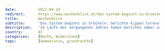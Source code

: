 ```yaml
---
date:          2021-04-24
redirect:      https://www.wochenblick.at/das-system-beginnt-zu-broeckeln-gerichte-kippen-corona-massnahmen/
title:         Wochenblick
subtitle:      'Das System beginnt zu bröckeln: Gerichte kippen Corona-Maßnahmen'
description:   'Im Laufe des vergangenen Jahres haben Gerichte immer wieder Corona-Verordnungen für rechtswidrig erklärt.'
country:       AT
categories:    [Recht, Widerstand]
tags:          [demokratie, grundrechte]
---
```

